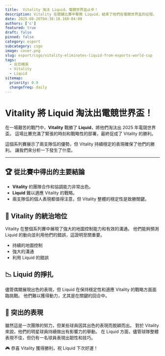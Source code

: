 ```yaml
---
title:  Vitality 淘汰 Liquid，電競世界盃止步！
description: Vitality 在關鍵比賽中擊敗 Liquid，結束了他們在電競世界盃的征程。
date: 2025-08-26T04:38:10.168-04:00
authors: ['c']
featured: true
draft: false
pinned: false
category: esport
subcategory: csgo
image: cover.png
slug: esport/csgo/vitality-eliminates-liquid-from-esports-world-cup
tags:
  - 反恐精英
  - Vitality
  - Liquid
sitemap:
  priority: 0.9
  changefreq: daily
---
```


# **Vitality** 將 **Liquid** 淘汰出電競世界盃！

在一場艱苦的戰鬥中，**Vitality** 戰勝了 **Liquid**，將他們淘汰出 2025 年電競世界盃。 這場比賽充滿了緊張的時刻和戰略性的部署，最終促成了 Vitality 的勝利。

這個系列賽展示了兩支隊伍的優勢，但 Vitality 持續穩定的表現確保了他們的勝利。 讓我們來分析一下發生了什麼。

---

## 🏆 從比賽中得出的主要結論

-   **Vitality** 的團隊合作和協調能力非常出色。
-   **Liquid** 難以適應 Vitality 的戰略。
-   兩支隊伍的個人表現都值得注意，但 Vitality 整體的穩定性是致勝關鍵。

## 💪 Vitality 的統治地位

Vitality 在整個系列賽中展現了強大的地圖控制能力和有效的溝通。 他們能夠預測 Liquid 的動向並利用他們的錯誤，這證明至關重要。

-   持續的地圖控制
-   強大的溝通
-   利用 Liquid 的錯誤

## 📉 Liquid 的掙扎

儘管偶爾展現出色的表現，但 Liquid 在保持穩定性和適應 Vitality 的戰略方面面臨挑戰。 他們難以獲得動力，尤其是在關鍵的回合中。

## 🌟 突出的表現

雖然這是一次團隊的努力，但某些球員因其出色的表現而脫穎而出。 對於 Vitality 來說，他們的明星球員持續做出有影響力的舉動。 在 Liquid 方面，儘管球隊整體表現不佳，但仍有一名球員表現出韌性和技巧。

🎮 恭喜 Vitality 獲得勝利，祝 Liquid 下次好運！